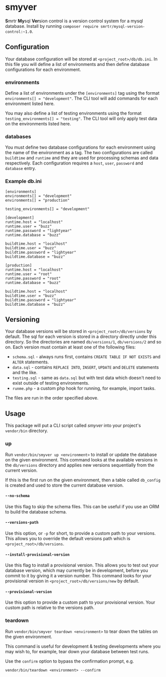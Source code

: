 smyver
======

**S**mrtr **My**sql **Ver**sion control is a version control system for a mysql database. Install by running
`composer require smrtr/mysql-version-control:~1.0`.

## Configuration
Your database configuration will be stored at `<project_root>/db/db.ini`. In this file you will define a list of
environments and then define database configurations for each environment.

### environments
Define a list of environments under the `[environments]` tag using the format `environments[] = "development"`. The
CLI tool will add commands for each environment listed here.

You may also define a list of testing environments using the format `testing_environments[] = "testing"`. The CLI tool
will only apply test data on the environments listed here.

### databases
You must define two database configurations for each environment using the name of the environment as a tag.
The two configurations are called `buildtime` and `runtime` and they are used for processing schemas and data
respectively. Each configuration requires a `host`, `user`, `password` and `database` entry.

### Example db.ini

    [environments]
    environments[] = "development"
    environments[] = "production"

    testing_environments[] = "development"

    [development]
    runtime.host = "localhost"
    runtime.user = "buzz"
    runtime.password = "lightyear"
    runtime.database = "buzz"

    buildtime.host = "localhost"
    buildtime.user = "buzz"
    buildtime.password = "lightyear"
    buildtime.database = "buzz"

    [production]
    runtime.host = "localhost"
    runtime.user = "root"
    runtime.password = "root"
    runtime.database = "buzz"

    buildtime.host = "localhost"
    buildtime.user = "buzz"
    buildtime.password = "lightyear"
    buildtime.database = "buzz"

## Versioning
Your database versions will be stored in `<project_root>/db/versions` by default.
The sql for each version is stored in a directory directly under this directory.
So the directories are named `db/versions/1`, `db/versions/2` and so on.
Each version must contain at least one of the following files:

 - `schema.sql` - always runs first, contains `CREATE TABLE IF NOT EXISTS` and `ALTER` statements.
 - `data.sql` - contains `REPLACE INTO`, `INSERT`, `UPDATE` and `DELETE` statements and the like.
 - `testing.sql` - same as `data.sql` but with test data which doesn't need to exist outside of testing environments.
 - `runme.php` - a custom php hook for running, for example, import tasks.

The files are run in the order specified above.

## Usage
This package will put a CLI script called *smyver* into your project's `vendor/bin` directory.

### up
Run `vendor/bin/smyver up <environment>` to install or update the database on the given environment.
This command looks at the available versions in the `db/versions` directory and applies new versions sequentially
from the current version.

If this is the first run on the given environment, then a table called `db_config` is created and used to store the
current database version.

#### `--no-schema`
Use this flag to skip the schema files. This can be useful if you use an ORM to build the database schema.

#### `--versions-path`
Use this option, or `-p` for short, to provide a custom path to your versions.
This allows you to override the default versions path which is `<project_root>/db/versions`.

#### `--install-provisional-version`
Use this flag to install a provisional version. This allows you to test out your database version, which may currently
be in development, before you commit to it by giving it a version number. This command looks for your provisional
version in `<project_root>/db/versions/new` by default.

#### `--provisional-version`
Use this option to provide a custom path to your provisional version. Your custom path is relative to the versions path.

### teardown
Run `vendor/bin/smyver teardown <environment>` to tear down the tables on the given environment.

This command is useful for development & testing developments where you may wish to, for example, tear down your
database between test runs.

Use the `confirm` option to bypass the confirmation prompt, e.g.

    vendor/bin/teardown <environment> --confirm

